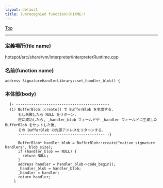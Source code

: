 ```yaml
---
layout: default
title: (unrecognied function)(FIXME!)
---
```

[Top](../index.html)

--- 
### 定義場所(file name)
hotspot/src/share/vm/interpreter/interpreterRuntime.cpp

### 名前(function name)
```
address SignatureHandlerLibrary::set_handler_blob() {
```

### 本体部(body)
```
  {- -------------------------------------------
  (1) BufferBlob::create() で BufferBlob を生成する.
      もし失敗したら NULL をリターン.
      逆に成功したら, _handler_blob フィールドや _handler フィールドに生成した BufferBlob をセットした後, 
      その BufferBlob の先頭アドレスをリターンする.
      ---------------------------------------- -}

	  BufferBlob* handler_blob = BufferBlob::create("native signature handlers", blob_size);
	  if (handler_blob == NULL) {
	    return NULL;
	  }
	  address handler = handler_blob->code_begin();
	  _handler_blob = handler_blob;
	  _handler = handler;
	  return handler;
	}
	
```


